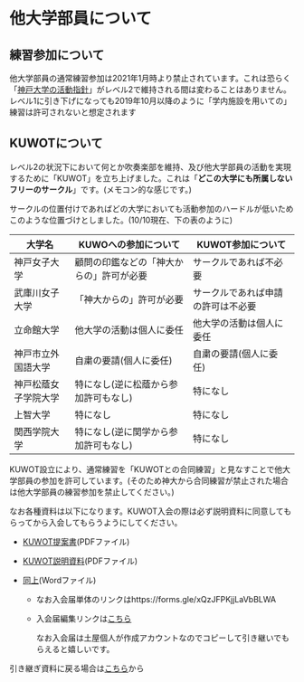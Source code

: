 # 他大学部員について

## 練習参加について

他大学部員の通常練習参加は2021年1月時より禁止されています。これは恐らく「[神戸大学の活動指針](https://www.kobe-u.ac.jp/NEWS/info/2020_01_29_01.html)」がレベル2で維持される間は変わることはありません。レベル1に引き下げになっても2019年10月以降のように「学内施設を用いての」練習は許可されないと想定されます

## KUWOTについて

レベル2の状況下において何とか吹奏楽部を維持、及び他大学部員の活動を実現するために「KUWOT」を立ち上げました。これは「**どこの大学にも所属しないフリーのサークル**」です。(メモコン的な感じです。)

サークルの位置付けであればどの大学においても活動参加のハードルが低いためこのような位置づけとしました。(10/10現在、下の表のように)

| 大学名               | KUWOへの参加について                     | KUWOT参加について                  |
| -------------------- | ---------------------------------------- | ---------------------------------- |
| 神戸女子大学         | 顧問の印鑑などの「神大からの」許可が必要 | サークルであれば不必要             |
| 武庫川女子大学       | 「神大からの」許可が必要                 | サークルであれば申請の許可は不必要 |
| 立命館大学           | 他大学の活動は個人に委任                 | 他大学の活動は個人に委任           |
| 神戸市立外国語大学   | 自粛の要請(個人に委任)                   | 自粛の要請(個人に委任)             |
| 神戸松蔭女子学院大学 | 特になし(逆に松蔭から参加許可もなし)     | 特になし                           |
| 上智大学             | 特になし                                 | 特になし                           |
| 関西学院大学         | 特になし(逆に関学から参加許可もなし)     | 特になし                           |

KUWOT設立により、通常練習を「KUWOTとの合同練習」と見なすことで他大学部員の参加を許可しています。(そのため神大から合同練習が禁止された場合は他大学部員の練習参加を禁止してください。)

なお各種資料は以下になります。KUWOT入会の際は必ず説明資料に同意してもらってから入会してもらうようにしてください。

- [KUWOT提案書](https://kuwo-git.github.io/covid/%E4%BB%96%E5%A4%A7%E5%AD%A6%E9%83%A8%E5%93%A1%E3%81%AB%E3%81%A4%E3%81%84%E3%81%A6/%E4%BB%96%E5%A4%A7%E5%AD%A6%E9%83%A8%E5%93%A1%E7%94%A8%E4%BB%BB%E6%84%8F%E5%9B%A3%E4%BD%93%E3%81%AE%E8%A8%AD%E7%AB%8B%E3%81%AB%E3%81%A4%E3%81%84%E3%81%A6.pdf)(PDFファイル)

- [KUWOT説明資料](https://kuwo-git.github.io/covid/%E4%BB%96%E5%A4%A7%E5%AD%A6%E9%83%A8%E5%93%A1%E3%81%AB%E3%81%A4%E3%81%84%E3%81%A6/KUWOT%E8%AA%AC%E6%98%8E%E8%B3%87%E6%96%99(ver.2).pdf)(PDFファイル)

- [同上](https://view.officeapps.live.com/op/view.aspx?src=https%3A%2F%2Fkuwo-git.github.io%2Fcovid%2F%25E4%25BB%2596%25E5%25A4%25A7%25E5%25AD%25A6%25E9%2583%25A8%25E5%2593%25A1%25E3%2581%25AB%25E3%2581%25A4%25E3%2581%2584%25E3%2581%25A6%2FKUWOT%25E8%25AA%25AC%25E6%2598%258E%25E8%25B3%2587%25E6%2596%2599(ver.2).docx&wdOrigin=BROWSELINK)(Wordファイル)

  - なお入会届単体のリンクはhttps://forms.gle/xQzJFPKjjLaVbBLWA

  - 入会届編集リンクは[こちら](https://docs.google.com/forms/d/1ZaSDEPLJWGHxvdwzlDtdHX3kyXlr1TGOVahYvDUzCa8/edit?usp=sharing)

    なお入会届は土屋個人が作成アカウントなのでコピーして引き継いでもらえると嬉しいです。



引き継ぎ資料に戻る場合は[こちら](https://kuwo-git.github.io/covid/)から